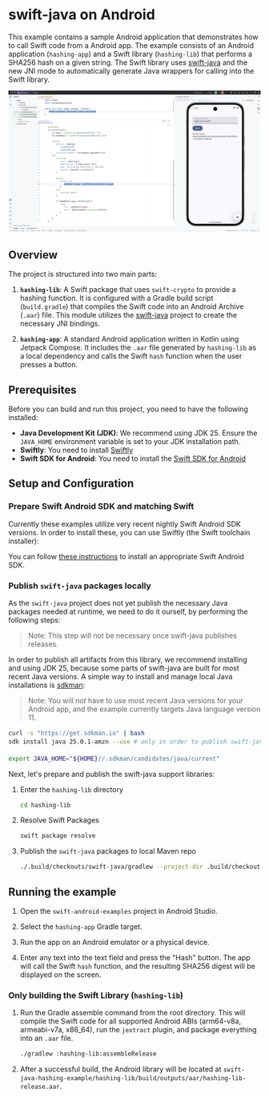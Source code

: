 # swift-java on Android

This example contains a sample Android application that demonstrates how to call Swift code from a Android app. 
The example consists of an Android application (`hashing-app`) and a Swift library (`hashing-lib`) that performs a SHA256 hash on a given string.
The Swift library uses [swift-java](https://github.com/swiftlang/swift-java) and the new JNI mode to automatically
generate Java wrappers for calling into the Swift library.

![IDE Screenshot](resources/ide.png)

## Overview

The project is structured into two main parts:

1.  **`hashing-lib`**: A Swift package that uses `swift-crypto` to provide a hashing function. It is configured with a Gradle build script (`build.gradle`) that compiles the Swift code into an Android Archive (`.aar`) file. This module utilizes the [swift-java](https://github.com/swiftlang/swift-java) project to create the necessary JNI bindings.

2.  **`hashing-app`**: A standard Android application written in Kotlin using Jetpack Compose. It includes the `.aar` file generated by `hashing-lib` as a local dependency and calls the Swift `hash` function when the user presses a button.

## Prerequisites

Before you can build and run this project, you need to have the following installed:

* **Java Development Kit (JDK)**: We recommend using JDK 25. Ensure the `JAVA_HOME` environment variable is set to your JDK installation path.
* **Swiftly**: You need to install [Swiftly](https://www.swift.org/install/)
* **Swift SDK for Android**: You need to install the [Swift SDK for Android](https://swift.org/install)

## Setup and Configuration

### Prepare Swift Android SDK and matching Swift

Currently these examples utilize very recent nightly Swift Android SDK versions. In order to install these, you can use Swiftly (the Swift toolchain installer):

You can follow [these instructions](https://github.com/swiftlang/swift-org-website/pull/985/files) to install an appropriate Swift Android SDK.

### Publish `swift-java` packages locally
As the `swift-java` project does not yet publish the necessary Java packages needed at runtime, we need to do it ourself, by performing the following steps:

> Note: This step will not be necessary once swift-java publishes releases.

In order to publish all artifacts from this library, we recommend installing and using JDK 25, because some parts of swift-java are built for most recent Java versions.
A simple way to install and manage local Java installations is [sdkman](https://sdkman.io):

> Note: You will _not_ have to use most recent Java versions for your Android app, and the example currently targets Java language version 11.

```bash
curl -s "https://get.sdkman.io" | bash
sdk install java 25.0.1-amzn --use # only in order to publish swift-java artifacts locally

export JAVA_HOME="${HOME}//.sdkman/candidates/java/current"
```

Next, let's prepare and publish the swift-java support libraries:

1.  Enter the `hashing-lib` directory
    ```bash
    cd hashing-lib
    ```
2.  Resolve Swift Packages
    ```bash
    swift package resolve
    ```
3. Publish the `swift-java` packages to local Maven repo
    ```bash
    ./.build/checkouts/swift-java/gradlew --project-dir .build/checkouts/swift-java :SwiftKitCore:publishToMavenLocal
    ```

## Running the example

1.  Open the `swift-android-examples` project in Android Studio.

2.  Select the `hashing-app` Gradle target.

3.  Run the app on an Android emulator or a physical device.

4.  Enter any text into the text field and press the "Hash" button. The app will call the Swift `hash` function, and the resulting SHA256 digest will be displayed on the screen.

### Only building the Swift Library (`hashing-lib`)

1.  Run the Gradle assemble command from the root directory. This will compile the Swift code for all supported Android ABIs (arm64-v8a, armeabi-v7a, x86_64), run the `jextract` plugin, and package everything into an `.aar` file.
    ```bash
    ./gradlew :hashing-lib:assembleRelease
    ```

3.  After a successful build, the Android library will be located at `swift-java-hashing-example/hashing-lib/build/outputs/aar/hashing-lib-release.aar`.
